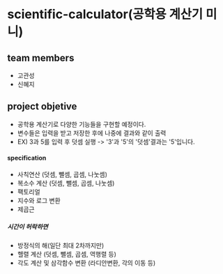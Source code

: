 # scientific-calculator(공학용 계산기 미니)
## team members
- 고관성
- 신혜지
## project objetive
- 공학용 계산기로 다양한 기능들을 구현할 예정이다.
- 변수들은 입력을 받고 저장한 후에 나중에 결과와 같이 출력
- EX) 3과 5를 입력 후 덧셈 실행 -> '3'과 '5'의 '덧셈'결과는 '5'입니다.
#### specification
- 사칙연산 (덧셈, 뺄셈, 곱셈, 나눗셈)
- 복소수 계산 (덧셈, 뺄셈, 곱셈, 나눗셈)
- 팩토리얼
- 지수와 로그 변환
- 제곱근
##### 시간이 허락하면
- 방정식의 해(일단 최대 2차까지만)
- 핼렬 계산 (덧셈, 뺄셈, 곱셈, 역행렬 등)
- 각도 계산 및 삼각함수 변환 (라디안변환, 각의 이동 등)
